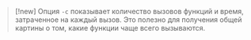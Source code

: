 
> [!new] 
> Опция `-c` показывает количество вызовов функций и время, затраченное на каждый вызов. Это полезно для получения общей картины о том, какие функции чаще всего вызываются.


